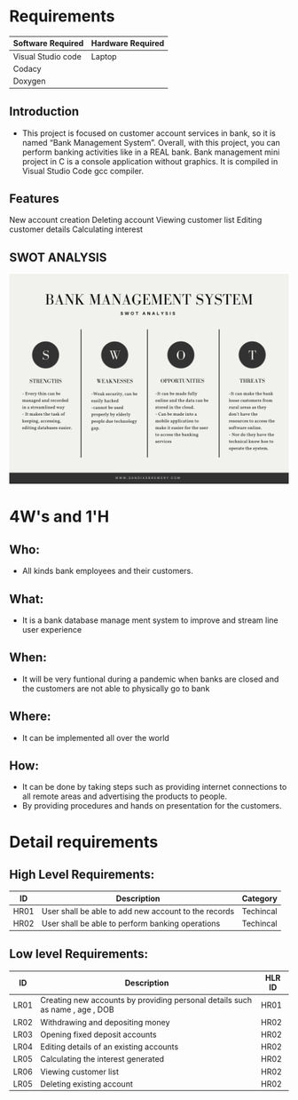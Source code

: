 # Requirements
Software Required |Hardware Required
------------------|-----------------
Visual Studio code |Laptop
Codacy |
Doxygen |

## Introduction
* This project is focused on customer account services in bank, so it is named “Bank Management System”.
Overall, with this project, you can perform banking activities like in a REAL bank. Bank management mini project in C is a console application without graphics. It is compiled in Visual Studio Code gcc compiler.

## Features
New account creation
Deleting account
Viewing customer list
Editing customer details
Calculating interest


## SWOT ANALYSIS
![SWOT Analysis](https://github.com/260213/Mini_project_260213/blob/e9f2309f7f62c84ea63714b9cf09b9de5ba81c15/1_Requirements/-%20-%20Every%20thin%20can%20be%20managed%20and%20recorded%20in%20a%20streamlined%20way%20-%20It%20makes%20the%20task%20of%20keeping,%20accessing,%20editing%20databases%20easier..png)
# 4W&#39;s and 1&#39;H

## Who:
* All kinds bank employees and their customers.


## What:

* It is a bank database manage ment system to improve and stream line user experience

## When:

* It will be very funtional during a pandemic when banks are closed and the customers are not able to physically go to bank

## Where:

* It can be implemented all over the world

## How:

* It can be done by taking steps such as providing internet connections to all remote areas and advertising the products to people.
* By providing procedures and hands on presentation for the customers.

# Detail requirements
## High Level Requirements: 
| ID | Description | Category 
| ----- | ----- | ------- 
| HR01 | User shall be able to add new account to the records | Techincal
| HR02 | User shall be able to perform banking operations | Techincal 

##  Low level Requirements:
 
| ID | Description | HLR ID 
| ------ | --------- | ------
| LR01 |Creating new accounts by providing personal details such as name , age , DOB  | HR01 
| LR02 | Withdrawing and depositing money | HR02 
| LR03 | Opening fixed deposit accounts | HR02 
| LR04 | Editing details of an existing accounts | HR02 
| LR05 | Calculating the interest generated | HR02 
| LR06 | Viewing customer list| HR02 
| LR05 | Deleting existing account | HR02
